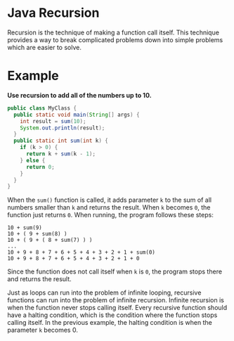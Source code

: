 # Java Recursion

Recursion is the technique of making a function call itself. This technique provides a way to break complicated problems down into simple problems which are easier to solve.

# Example

**Use recursion to add all of the numbers up to 10.**

```java
public class MyClass {
  public static void main(String[] args) {
    int result = sum(10);
    System.out.println(result);
  }
  public static int sum(int k) {
    if (k > 0) {
      return k + sum(k - 1);
    } else {
      return 0;
    }
  }
}
```

When the `sum()` function is called, it adds parameter `k` to the sum of all numbers smaller than `k` and returns the result. When `k` becomes `0`, the function just returns `0`. When running, the program follows these steps:

```
10 + sum(9)
10 + ( 9 + sum(8) )
10 + ( 9 + ( 8 + sum(7) ) )
...
10 + 9 + 8 + 7 + 6 + 5 + 4 + 3 + 2 + 1 + sum(0)
10 + 9 + 8 + 7 + 6 + 5 + 4 + 3 + 2 + 1 + 0
```

Since the function does not call itself when `k` is `0`, the program stops there and returns the result.

Just as loops can run into the problem of infinite looping, recursive functions can run into the problem of infinite recursion. Infinite recursion is when the function never stops calling itself. Every recursive function should have a halting condition, which is the condition where the function stops calling itself. In the previous example, the halting condition is when the parameter ```k``` becomes 0.
